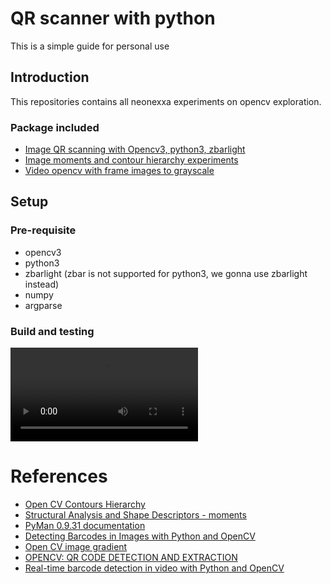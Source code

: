 # QR scanner with python
This is a simple guide for personal use

## Introduction
This repositories contains all neonexxa experiments on opencv exploration.

### Package included
- [Image QR scanning with Opencv3, python3, zbarlight](https://github.com/neonexxa/qrpy/blob/master/imgwithzbarlight.py)
- [Image moments and contour hierarchy experiments](https://github.com/neonexxa/qrpy/blob/master/imgscan.py)
- [Video opencv with frame images to grayscale](https://github.com/neonexxa/qrpy/blob/master/blogqr.py)

## Setup
### Pre-requisite
- opencv3
- python3
- zbarlight (zbar is not supported for python3, we gonna use zbarlight instead)
- numpy
- argparse 

### Build and testing
![](https://github.com/neonexxa/qrpy/blob/master/imgwithzbar.mov)

# References
- [Open CV Contours Hierarchy](http://docs.opencv.org/trunk/d9/d8b/tutorial_py_contours_hierarchy.html)
- [Structural Analysis and Shape Descriptors - moments](http://docs.opencv.org/2.4/modules/imgproc/doc/structural_analysis_and_shape_descriptors.html)
- [PyMan 0.9.31 documentation](http://www.physics.nyu.edu/pine/pymanual/html/chap3/chap3_arrays.html)
- [Detecting Barcodes in Images with Python and OpenCV](http://www.pyimagesearch.com/2014/11/24/detecting-barcodes-images-python-opencv/)
- [Open CV image gradient](http://docs.opencv.org/3.0-beta/doc/py_tutorials/py_imgproc/py_gradients/py_gradients.html)
- [OPENCV: QR CODE DETECTION AND EXTRACTION](http://dsynflo.blogspot.my/2014/10/opencv-qr-code-detection-and-extraction.html)
- [Real-time barcode detection in video with Python and OpenCV](http://www.pyimagesearch.com/2014/12/15/real-time-barcode-detection-video-python-opencv/)